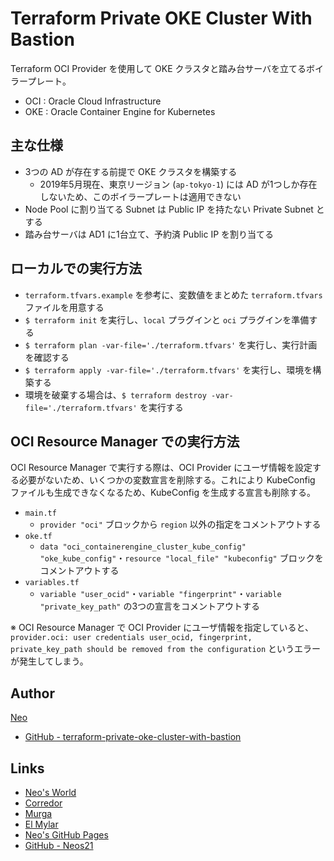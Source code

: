 # Terraform Private OKE Cluster With Bastion

Terraform OCI Provider を使用して OKE クラスタと踏み台サーバを立てるボイラープレート。

- OCI : Oracle Cloud Infrastructure
- OKE : Oracle Container Engine for Kubernetes


## 主な仕様

- 3つの AD が存在する前提で OKE クラスタを構築する
    - 2019年5月現在、東京リージョン (`ap-tokyo-1`) には AD が1つしか存在しないため、このボイラープレートは適用できない
- Node Pool に割り当てる Subnet は Public IP を持たない Private Subnet とする
- 踏み台サーバは AD1 に1台立て、予約済 Public IP を割り当てる


## ローカルでの実行方法

- `terraform.tfvars.example` を参考に、変数値をまとめた `terraform.tfvars` ファイルを用意する
- `$ terraform init` を実行し、`local` プラグインと `oci` プラグインを準備する
- `$ terraform plan -var-file='./terraform.tfvars'` を実行し、実行計画を確認する
- `$ terraform apply -var-file='./terraform.tfvars'` を実行し、環境を構築する
- 環境を破棄する場合は、`$ terraform destroy -var-file='./terraform.tfvars'` を実行する


## OCI Resource Manager での実行方法

OCI Resource Manager で実行する際は、OCI Provider にユーザ情報を設定する必要がないため、いくつかの変数宣言を削除する。これにより KubeConfig ファイルも生成できなくなるため、KubeConfig を生成する宣言も削除する。

- `main.tf`
    - `provider "oci"` ブロックから `region` 以外の指定をコメントアウトする
- `oke.tf`
    - `data "oci_containerengine_cluster_kube_config" "oke_kube_config"`・`resource "local_file" "kubeconfig"` ブロックをコメントアウトする
- `variables.tf`
    - `variable "user_ocid"`・`variable "fingerprint"`・`variable "private_key_path"` の3つの宣言をコメントアウトする

※ OCI Resource Manager で OCI Provider にユーザ情報を指定していると、`provider.oci: user credentials user_ocid, fingerprint, private_key_path should be removed from the configuration` というエラーが発生してしまう。


## Author

[Neo](http://neo.s21.xrea.com/)

- [GitHub - terraform-private-oke-cluster-with-bastion](https://github.com/Neos21/terraform-private-oke-cluster-with-bastion)


## Links

- [Neo's World](http://neo.s21.xrea.com/)
- [Corredor](http://neos21.hatenablog.com/)
- [Murga](http://neos21.hatenablog.jp/)
- [El Mylar](http://neos21.hateblo.jp/)
- [Neo's GitHub Pages](https://neos21.github.io/)
- [GitHub - Neos21](https://github.com/Neos21/)
